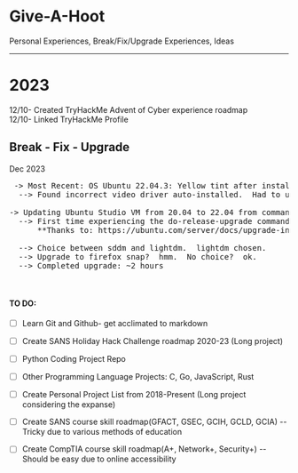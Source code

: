 # Give-A-Hoot
Personal Experiences, Break/Fix/Upgrade Experiences, Ideas <br>
**************************************************
# 2023<br>
12/10- Created TryHackMe Advent of Cyber experience roadmap <br>
12/10- Linked TryHackMe Profile <br>

## Break - Fix - Upgrade
Dec 2023<br>
<pre> -> Most Recent: OS Ubuntu 22.04.3: Yellow tint after installing 2nd monitor.  
  --> Found incorrect video driver auto-installed.  Had to use Nvidia driver package to correct yellow coloration.

-> Updating Ubuntu Studio VM from 20.04 to 22.04 from command line.  
  --> First time experiencing the do-release-upgrade command.  
      **Thanks to: https://ubuntu.com/server/docs/upgrade-introduction <br>
  --> Choice between sddm and lightdm.  lightdm chosen.
  --> Upgrade to firefox snap?  hmm.  No choice?  ok. 
  --> Completed upgrade: ~2 hours
  <br>
</pre>

#### TO DO:
- [ ] Learn Git and Github- get acclimated to markdown
- [ ] Create SANS Holiday Hack Challenge roadmap 2020-23 (Long project)
- [ ] Python Coding Project Repo
- [ ] Other Programming Language Projects: C, Go, JavaScript, Rust
- [ ] Create Personal Project List from 2018-Present (Long project considering the expanse)
- [ ] Create SANS course skill roadmap(GFACT, GSEC, GCIH, GCLD, GCIA) --Tricky due to various methods of education
- [ ] Create CompTIA course skill roadmap(A+, Network+, Security+) --Should be easy due to online accessibility
      
